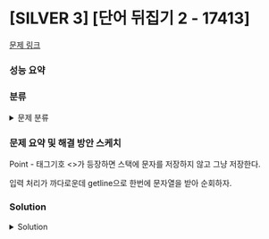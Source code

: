 # [SILVER 3] [단어 뒤집기 2 - 17413]

[문제 링크](https://www.acmicpc.net/problem/17413) 

### 성능 요약

### 분류

<details><summary>문제 분류</summary> 

[자료구조]

</details>

### 문제 요약 및 해결 방안 스케치

Point - 태그기호 <>가 등장하면 스택에 문자를 저장하지 않고 그냥 저장한다. 

입력 처리가 까다로운데 getline으로 한번에 문자열을 받아 순회하자. 

### Solution

<details><summary>Solution</summary> 

[Source Code]

</details>
